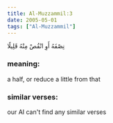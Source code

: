```yaml
---
title: Al-Muzzammil:3
date: 2005-05-01
tags: ["Al-Muzzammil"]
---
```

نِصْفَهُ أَوِ انْقُصْ مِنْهُ قَلِيلًا
### meaning: 
a half, or reduce a little from that
### similar verses: 

our AI can't find any similar verses




